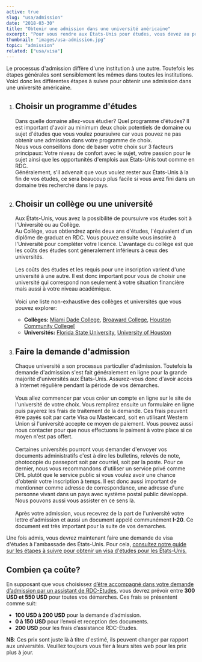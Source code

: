 ```yaml
---
active: true
slug: "usa/admission"
date: "2018-03-30"
title: "Obtenir une admission dans une université américaine"
excerpt: "Pour vous rendre aux États-Unis pour études, vous devez au préalable obtenir une admission dans une institution américaine d'enseignement reconnue. Ce guide vous explique les différentes étapes à suivre pour obtenir une admission dans n'importe quelle institution américaine d'enseignement."
thumbnail: "images/usa-admission.jpg"
topic: "admission"
related: ["usa/visa"]
---
```


Le processus d'admission diffère d'une institution à une autre. Toutefois les étapes générales sont sensiblement les mêmes dans toutes les institutions.\
Voici donc les différentes étapes à suivre pour obtenir une admission dans une université américaine.

1.  ## Choisir un programme d'études

    Dans quelle domaine allez-vous étudier? Quel programme d'études? Il est important d'avoir au minimum deux choix potentiels de domaine ou sujet d'études que vous voulez poursuivre car vous pouvez ne pas obtenir une admission dans votre programme de choix.\
    Nous vous conseillons donc de baser votre choix sur 3 facteurs principaux: Votre niveau de confort avec le sujet, votre passion pour le sujet ainsi que les opportunités d'emplois aux États-Unis tout comme en RDC.\
    Généralement, s'il advenait que vous voulez rester aux États-Unis à la fin de vos études, ce sera beaucoup plus facile si vous avez fini dans un domaine très recherché dans le pays.

2.  ## Choisir un collège ou une université

    Aux États-Unis, vous avez la possibilité de poursuivre vos études soit à l'Université ou au Collège.
    \
    Au Collège, vous obtiendrez après deux ans d'études, l'équivalent d'un diplôme de graduat en RDC. Vous pouvez ensuite vous inscrire à l'Université pour compléter votre licence.
    L'avantage du collège est que les coûts des études sont géneralement inférieurs à ceux des universités.
    \
    \
    Les coûts des études et les requis pour une inscription varient d'une université à une autre. Il est donc important pour vous de choisir une université qui correspond non seulement à votre situation financière mais aussi à votre niveau académique.
    \
    \
    Voici une liste non-exhaustive des collèges et universités que vous pouvez explorer:

    * **Collèges:** <a href="http://www.mdc.edu/future-students/" target="_blank" rel="nofollow noopener">Miami Dade College</a>, <a href="http://broward.edu/international/students/Pages/default.aspx" target="_blank" rel="nofollow noopener">Broaward College</a>, <a href="http://www.hccs.edu/support-services/international-students/admissions/" target="_blank" rel="nofollow noopener">Houston Community College</a>[
    * **Universités:** <a href="http://admissions.fsu.edu/international/" target="_blank" rel="nofollow noopener">Florida State University</a>, <a href="http://www.uh.edu/undergraduate-admissions/apply/international/" target="_blank" rel="nofollow noopener">University of Houston</a>

3.  ## Faire la demande d'admission
    Chaque université a son processus particulier d'admission. Toutefois la demande d'admission s'est fait généralement en ligne pour la grande majorité d'universités aux États-Unis.
    Assurez-vous donc d'avoir accès à Internet régulière pendant la période de vos démarches.
    \
    \
    Vous allez commencer par vous créer un compte en ligne sur le site de l'université de votre choix. Vous remplirez ensuite un formulaire en ligne puis payerez les frais de traitement de la demande.
    Ces frais peuvent être payés soit par carte Visa ou Mastercard, soit en utilisant Western Union si l'université accepte ce moyen de paiement.
    Vous pouvez aussi nous contacter pour que nous effectuons le paiment à votre place si ce moyen n'est pas offert.
    \
    \
    Certaines universités pourront vous demander d'envoyer vos documents administratifs c'est à dire les bulletins, relevés de note, photocopie du passeport soit par courriel, soit par la poste.
    Pour ce dernier, nous vous recommandons d'utiliser un service privé comme DHL plutôt que le service public si vous voulez avoir une chance d'obtenir votre inscription à temps.
    Il est donc aussi important de mentionner comme adresse de correspondance, une adresse d'une personne vivant dans un pays avec système postal public développé. Nous pouvons aussi vous assister en ce sens là.
    \
    \
    Après votre admission, vous recevrez de la part de l'université votre lettre d'admission et aussi un document appelé communément **I-20**. Ce document est très important pour la suite de vos demarches.

Une fois admis, vous devrez maintenant faire une demande de visa d'études à l'ambassade des États-Unis. Pour cela, [consultez notre guide sur les étapes à suivre pour obtenir un visa d'études pour les États-Unis.](/guides/usa/visa)

## Combien ça coûte?

En supposant que vous choisissez [d’être accompagné dans votre demande d’admission par un assistant de RDC-Etudes](/accompagnement), vous devrez prévoir entre **300 USD et 550 USD** pour toutes vos démarches.
Ces frais se présentent comme suit:

* **100 USD à 200 USD** pour la demande d’admission.
* **0 à 150 USD** pour l’envoi et reception des documents.
* **200 USD** pour les frais d’assistance RDC-Etudes.

**NB**: Ces prix sont juste là à titre d'estimé, ils peuvent changer par rapport aux universités. Veuillez toujours vous fier à leurs sites web pour les prix plus à jour.

